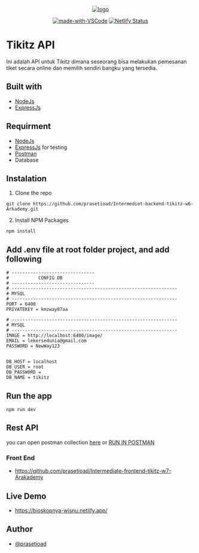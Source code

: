 <p align="center">
  <a href="" rel="noopener">
 <img height=auto src="https://user-images.githubusercontent.com/66661143/119432707-01758380-bd3f-11eb-9b1b-3b8d1ad56749.png" alt="logo"></a>
</p>
<div align="center">
  
[![made-with-VSCode](https://img.shields.io/badge/Made%20for-VSCode-1f425f.svg)](https://code.visualstudio.com/)
[![Netlify Status](https://api.netlify.com/api/v1/badges/3e5e5f0e-297c-4bbe-85d7-12793c76f338/deploy-status)](https://incafe.netlify.app/)   
</div>

# Tikitz API

<!--- These are examples. See https://shields.io for others or to customize this set of shields. You might want to include dependencies, project status and licence info here --->
Ini adalah API untuk Tikitz dimana seseorang bisa melakukan pemesanan tiket secara online dan memilih sendiri bangku yang tersedia.

## Built with

* [NodeJs](https://nodejs.org/en/)
* [ExpressJs](https://expressjs.com/)

## Requirment
* [NodeJs](https://nodejs.org/en/)
* [ExpressJs](https://expressjs.com/) for testing
* [Postman](https://www.postman.com/)
* Database


## Instalation
1. Clone the repo

```
git clone https://github.com/prasetioad/Intermediet-backend-tikitz-w6-Arkademy.git

```
2. Install NPM Packages 
```
npm install
```
## Add .env file at root folder project, and add following
```
# -------------------------------
#           CONFIG DB
# -------------------------------
# --------------------------------------------------------------
# MYSQL
# --------------------------------------------------------------
PORT = 6400
PRIVATEKEY = kmzway87aa

# --------------------------------------------------------------
# MYSQL
# --------------------------------------------------------------
IMAGE = http://localhost:6400/image/
EMAIL = lekersedunia@gmail.com
PASSWORD = NewWay123


DB_HOST = localhost
DB_USER = root
DB_PASSWORD = 
DB_NAME = tikitz
```
## Run the app
``` 
npm run dev 
```

## Rest API
you can open postman collection [here](https://documenter.getpostman.com/view/14778352/TzRa6PEG)
or
[RUN IN POSTMAN](https://www.getpostman.com/collections/9ae47d30b8f57603a077)

### Front End
* https://github.com/prasetioad/Intermediate-frontend-tikitz-w7-Arakademy

## Live Demo
* https://bioskopnya-wisnu.netlify.app/

## Author
* [@prasetioad](https://github.com/prasetioad)

